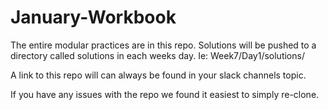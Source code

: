 # January-Workbook
The entire modular practices are in this repo. Solutions will be pushed to a directory called solutions in each weeks day. Ie: Week7/Day1/solutions/

A link to this repo will can always be found in your slack channels topic.

If you have any issues with the repo we found it easiest to simply re-clone.
